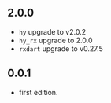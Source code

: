 ## 2.0.0

* `hy` upgrade to v2.0.2
* `hy_rx` upgrade to 2.0.0
* `rxdart` upgrade to v0.27.5

## 0.0.1

* first edition.
